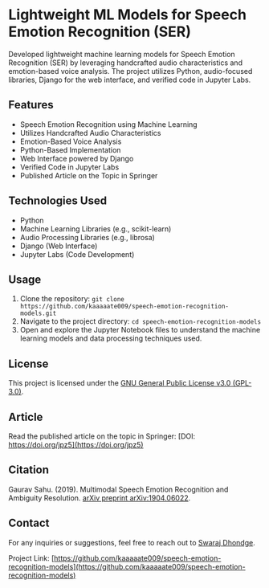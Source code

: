 # Lightweight ML Models for Speech Emotion Recognition (SER)

Developed lightweight machine learning models for Speech Emotion Recognition (SER) by leveraging handcrafted audio characteristics and emotion-based voice analysis. The project utilizes Python, audio-focused libraries, Django for the web interface, and verified code in Jupyter Labs.

## Features

- Speech Emotion Recognition using Machine Learning
- Utilizes Handcrafted Audio Characteristics
- Emotion-Based Voice Analysis
- Python-Based Implementation
- Web Interface powered by Django
- Verified Code in Jupyter Labs
- Published Article on the Topic in Springer

## Technologies Used

- Python
- Machine Learning Libraries (e.g., scikit-learn)
- Audio Processing Libraries (e.g., librosa)
- Django (Web Interface)
- Jupyter Labs (Code Development)

## Usage

1. Clone the repository: `git clone https://github.com/kaaaaate009/speech-emotion-recognition-models.git`
2. Navigate to the project directory: `cd speech-emotion-recognition-models`
3. Open and explore the Jupyter Notebook files to understand the machine learning models and data processing techniques used.

## License

This project is licensed under the [GNU General Public License v3.0 (GPL-3.0)](LICENSE).

## Article

Read the published article on the topic in Springer: [DOI: https://doi.org/jpz5](https://doi.org/jpz5)

## Citation

Gaurav Sahu. (2019). Multimodal Speech Emotion Recognition and Ambiguity Resolution. [arXiv preprint arXiv:1904.06022](https://arxiv.org/abs/1904.06022).

## Contact

For any inquiries or suggestions, feel free to reach out to [Swaraj Dhondge](mailto:swarajdhondge@gmail.com).

Project Link: [https://github.com/kaaaaate009/speech-emotion-recognition-models](https://github.com/kaaaaate009/speech-emotion-recognition-models)

